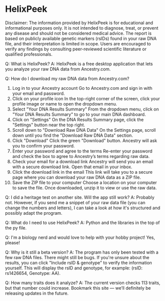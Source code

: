 # HelixPeek

Disclaimer:
The information provided by HelixPeek is for educational and informational purposes only. It is not intended to diagnose, treat, or prevent any disease and should not be considered medical advice. The report is based on publicly available genetic markers (rsIDs) found in your raw DNA file, and their interpretation is limited in scope. Users are encouraged to verify any findings by consulting peer-reviewed scientific literature or qualified professionals.

Q: What is HelixPeek?
A: HelixPeek is a free desktop application that lets you analyze your raw DNA data from Ancestry.com.

Q: How do I download my raw DNA data from Ancestry.com?
1. Log in to your Ancestry account
   Go to Ancestry.com and sign in with your email and password.
2. Click on your profile icon
   In the top-right corner of the screen, click your profile image or name to open the dropdown menu.
3. Select "Your DNA Results Summary"
   From the dropdown menu, click on "Your DNA Results Summary" to go to your main DNA dashboard.
4. Click on "Settings"
   On the DNA Results Summary page, click the "Settings" button near the top right.
5. Scroll down to "Download Raw DNA Data"
   On the Settings page, scroll down until you find the "Download Raw DNA Data" section.
6. Click "Download"
   Click the green "Download" button. Ancestry will ask you to confirm your password.
7. Enter your password and agree to the terms
   Re-enter your password and check the box to agree to Ancestry’s terms regarding raw data.
8. Check your email for a download link
   Ancestry will send you an email with a secure download link. Open that email in your inbox.
9. Click the download link in the email
   This link will take you to a secure page where you can download your raw DNA data as a ZIP file.
10. Save the ZIP file to your computer
    Choose a location on your computer to save the file. Once downloaded, unzip it to view or use the raw data.

Q: I did a heritage test on another site. Will the app still work?
A: Probably not. However, if you send me a snippet of your raw data file (you can change the numbers and letters), I can take a look at how it's structured and possibly adapt the program.

Q: What do I need to use HelixPeek?
A: Python and the libraries in the top of the py file.

Q: I'm a biology nerd and would love to help with your hobby project!
Yes, please!

Q: Why is it still a beta version?
A: The program has only been tested with a few raw DNA files. There might still be bugs. If you're unsure about the results, you can click "Include rsID & genotype" to verify the information yourself. This will display the rsID and genotype, for example: (rsID: rs1426654, Genotype: AA).

Q: How many traits does it analyze?
A: The current version checks 113 traits, but that number could increase. Bookmark this site — we’ll definitely be releasing updates in the future.
